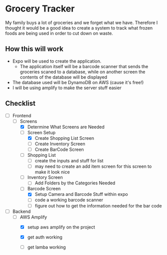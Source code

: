 # Grocery Tracker
My family buys a lot of groceries and we forget what we have. Therefore I thought it would be a good idea to create a system to track what frozen foods are being used in order to cut down on waste. 

## How this will work 
- Expo will be used to create the application. 
    - The application itself will be a barcode scanner that sends the groceries scaned to a database, while on another screen the contents of the database will be displayed
- The database used will be DynamoDB on AWS (cause it's free!)
- I will be using amplify to make the server stuff easier

## Checklist
- [ ] Frontend 
    - [ ] Screens
        - [x] Determine What Screens are Needed
        - [ ] Screen Setup
            - [x] Create Shopping List Screen
            - [ ] Create Inventory Screen 
            - [ ] Create BarCode Screen
        - [ ] Shopping List
            - [ ] create the inputs and stuff for list 
            - [ ] may need to create an add item screen for this screen to make it look nice
        - [ ] Inventory Screen
            - [ ] Add Folders by the Categories Needed
        - [ ] Barcode Screen 
            - [x] Setup Camera and Barcode Stuff within expo 
            - [ ] code a working barcode scanner 
            - [ ] figure out how to get the information needed for the bar code

- [ ] Backend
    - [ ] AWS Amplify 
        - [x] setup aws amplify on the project
        - [x] get auth working
        - [ ] get lamba working


